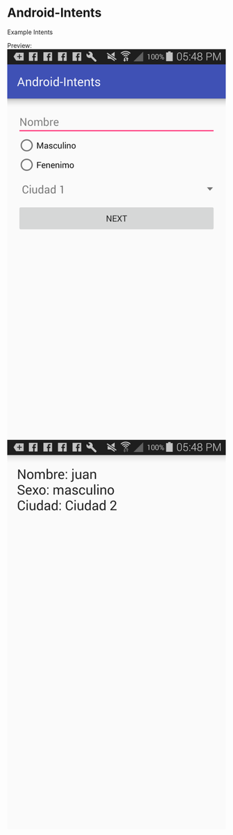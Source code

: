 # Android-Intents
Example Intents

Preview:
![](https://raw.githubusercontent.com/PibeDx/Android-Intents/master/device-2016-09-27-174816.png)
![](https://raw.githubusercontent.com/PibeDx/Android-Intents/master/device-2016-09-27-174857.png)
